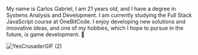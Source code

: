 My name is Carlos Gabriel, I am 21 years old, and I have a degree in Systems Analysis and Development.
I am currently studying the Full Stack JavaScript course at OneBitCode.
I enjoy developing new solutions and innovative ideas, and one of my hobbies, which I hope to pursue in the future, is game development. 🙂

![YesCrusaderGIF (2)](https://github.com/user-attachments/assets/b2f3e72d-be58-4b83-9641-6be5527f1506)


